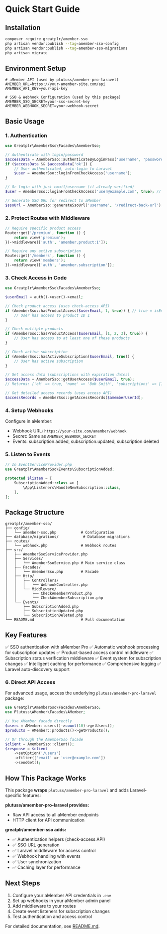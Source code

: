 # Quick Start Guide

## Installation

```bash
composer require greatplr/amember-sso
php artisan vendor:publish --tag=amember-sso-config
php artisan vendor:publish --tag=amember-sso-migrations
php artisan migrate
```

## Environment Setup

```env
# aMember API (used by plutuss/amember-pro-laravel)
AMEMBER_URL=https://your-amember-site.com/api
AMEMBER_API_KEY=your-api-key

# SSO & Webhook Configuration (used by this package)
AMEMBER_SSO_SECRET=your-sso-secret-key
AMEMBER_WEBHOOK_SECRET=your-webhook-secret
```

## Basic Usage

### 1. Authentication

```php
use Greatplr\AmemberSso\Facades\AmemberSso;

// Authenticate with login/password
$accessData = AmemberSso::authenticateByLoginPass('username', 'password');
if ($accessData && $accessData['ok']) {
    // User authenticated, auto-login to Laravel
    $user = AmemberSso::loginFromCheckAccess('username');
}

// Or login with just email/username (if already verified)
$user = AmemberSso::loginFromCheckAccess('user@example.com', true); // true = isEmail

// Generate SSO URL for redirect to aMember
$ssoUrl = AmemberSso::generateSsoUrl('username', '/redirect-back-url');
```

### 2. Protect Routes with Middleware

```php
// Require specific product access
Route::get('/premium', function () {
    return view('premium');
})->middleware(['auth', 'amember.product:1']);

// Require any active subscription
Route::get('/members', function () {
    return view('members');
})->middleware(['auth', 'amember.subscription']);
```

### 3. Check Access in Code

```php
use Greatplr\AmemberSso\Facades\AmemberSso;

$userEmail = auth()->user()->email;

// Check product access (uses check-access API)
if (AmemberSso::hasProductAccess($userEmail, 1, true)) { // true = isEmail
    // User has access to product ID 1
}

// Check multiple products
if (AmemberSso::hasProductAccess($userEmail, [1, 2, 3], true)) {
    // User has access to at least one of these products
}

// Check active subscription
if (AmemberSso::hasActiveSubscription($userEmail, true)) {
    // User has active subscription
}

// Get access data (subscriptions with expiration dates)
$accessData = AmemberSso::getUserAccess($userEmail, true);
// Returns: ['ok' => true, 'name' => 'Bob Smith', 'subscriptions' => [12 => '2050-01-01', ...]]

// Get detailed access records (uses access API)
$accessRecords = AmemberSso::getAccessRecords($amemberUserId);
```

### 4. Setup Webhooks

Configure in aMember:
- Webhook URL: `https://your-site.com/amember/webhook`
- Secret: Same as `AMEMBER_WEBHOOK_SECRET`
- Events: subscription.added, subscription.updated, subscription.deleted

### 5. Listen to Events

```php
// In EventServiceProvider.php
use Greatplr\AmemberSso\Events\SubscriptionAdded;

protected $listen = [
    SubscriptionAdded::class => [
        \App\Listeners\HandleNewSubscription::class,
    ],
];
```

## Package Structure

```
greatplr/amember-sso/
├── config/
│   └── amember-sso.php           # Configuration
├── database/migrations/           # Database migrations
├── routes/
│   └── webhook.php               # Webhook routes
├── src/
│   ├── AmemberSsoServiceProvider.php
│   ├── Services/
│   │   └── AmemberSsoService.php # Main service class
│   ├── Facades/
│   │   └── AmemberSso.php        # Facade
│   ├── Http/
│   │   ├── Controllers/
│   │   │   └── WebhookController.php
│   │   └── Middleware/
│   │       ├── CheckAmemberProduct.php
│   │       └── CheckAmemberSubscription.php
│   └── Events/
│       ├── SubscriptionAdded.php
│       ├── SubscriptionUpdated.php
│       └── SubscriptionDeleted.php
└── README.md                     # Full documentation
```

## Key Features

✅ SSO authentication with aMember Pro
✅ Automatic webhook processing for subscription updates
✅ Product-based access control middleware
✅ Subscription status verification middleware
✅ Event system for subscription changes
✅ Intelligent caching for performance
✅ Comprehensive logging
✅ Laravel auto-discovery support

### 6. Direct API Access

For advanced usage, access the underlying `plutuss/amember-pro-laravel` package:

```php
use Greatplr\AmemberSso\Facades\AmemberSso;
use Plutuss\AMember\Facades\AMember;

// Use AMember facade directly
$users = AMember::users()->count(10)->getUsers();
$products = AMember::products()->getProducts();

// Or through the AmemberSso facade
$client = AmemberSso::client();
$response = $client
    ->setOption('/users')
    ->filter(['email' => 'user@example.com'])
    ->sendGet();
```

## How This Package Works

This package **wraps** `plutuss/amember-pro-laravel` and adds Laravel-specific features:

**plutuss/amember-pro-laravel provides:**
- Raw API access to all aMember endpoints
- HTTP client for API communication

**greatplr/amember-sso adds:**
- ✅ Authentication helpers (check-access API)
- ✅ SSO URL generation
- ✅ Laravel middleware for access control
- ✅ Webhook handling with events
- ✅ User synchronization
- ✅ Caching layer for performance

## Next Steps

1. Configure your aMember API credentials in `.env`
2. Set up webhooks in your aMember admin panel
3. Add middleware to your routes
4. Create event listeners for subscription changes
5. Test authentication and access control

For detailed documentation, see [README.md](README.md).

